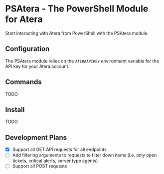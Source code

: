 # PSAtera - The PowerShell Module for Atera

Start interacting with Atera from PowerShell with the PSAtera module.

## Configuration

The PSAtera module relies on the `ATERAAPIKEY` environment variable for the API key for your Atera account.

## Commands

TODO

## Install

TODO

## Development Plans

* [x] Support all GET API requests for all endpoints
* [ ] Add filtering arguments to requests to filter down items (i.e. only open tickets, critical alerts, server type agents)
* [ ] Support all POST requests
